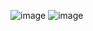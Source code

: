 ![image](https://github.com/user-attachments/assets/c254c28c-7f2a-41d6-8d3b-01246e95d9e4)
![image](https://github.com/user-attachments/assets/cc776704-e414-4f7c-9214-a9b3843eeb53)
